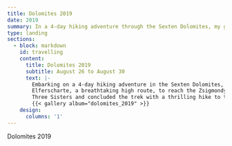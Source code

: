 ```yaml
---
title: Dolomites 2019
date: 2019
summary: In a 4-day hiking adventure through the Sexten Dolomites, my girlfriend and I traversed the Elferscharte to the Zsigmondyhütte, circled the iconic Three Sisters amid stunning alpine landscapes.
type: landing
sections:
  - block: markdown
    id: travelling
    content:
      title: Dolomites 2019
      subtitle: August 26 to August 30
      text: |-
        Embarking on a 4-day hiking adventure in the Sexten Dolomites, my girlfriend and I traversed the
        Elferscharte, a breathtaking high route, to reach the Zsigmondyhütte. Continuing our journey, we circled the iconic
        Three Sisters and concluded the trek with a thrilling hike to the beautiful Misurina Lake.
        {{< gallery album="dolomites_2019" >}}
    design:
      columns: '1'
---
```

Dolomites 2019

